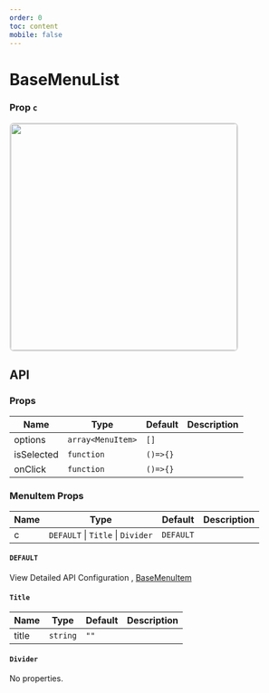 ```yaml
---
order: 0
toc: content
mobile: false
---
```


# BaseMenuList

<code src="./examples/menu-list" ></code>

### Prop `c`

<img style="border:2px solid #ddd;border-radius:8px;" width="400px" src="/props-c.png" />

## API

### Props

| Name       | Type              | Default  | Description |
| ---------- | ----------------- | -------- | ----------- |
| options    | `array<MenuItem>` | `[]`     |             |
| isSelected | `function`        | `()=>{}` |             |
| onClick    | `function`        | `()=>{}` |             |

### MenuItem Props

| Name | Type                              | Default   | Description |
| ---- | --------------------------------- | --------- | ----------- |
| c    | `DEFAULT` \| `Title` \| `Divider` | `DEFAULT` |             |

#### `DEFAULT`

View Detailed API Configuration , [BaseMenuItem](./menu-item)

#### `Title`

| Name  | Type     | Default | Description |
| ----- | -------- | ------- | ----------- |
| title | `string` | `""`    |             |

#### `Divider`

No properties.
